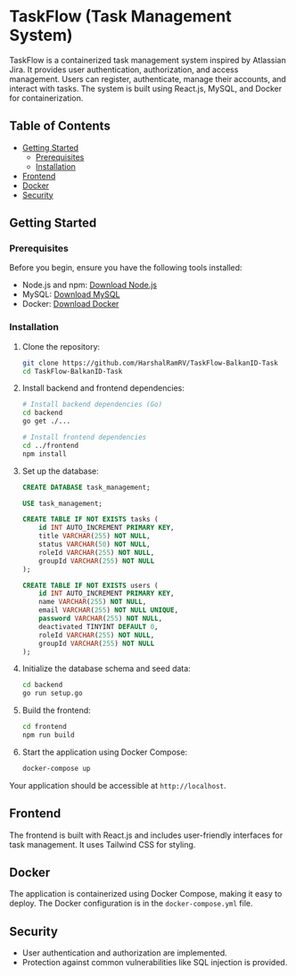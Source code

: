 # TaskFlow (Task Management System)

TaskFlow is a containerized task management system inspired by Atlassian Jira. It provides user authentication, authorization, and access management. Users can register, authenticate, manage their accounts, and interact with tasks. The system is built using React.js, MySQL, and Docker for containerization.


## Table of Contents

- [Getting Started](#getting-started)
  - [Prerequisites](#prerequisites)
  - [Installation](#installation)
- [Frontend](#frontend)
- [Docker](#docker)
- [Security](#security)

## Getting Started

### Prerequisites

Before you begin, ensure you have the following tools installed:

- Node.js and npm: [Download Node.js](https://nodejs.org/)
- MySQL: [Download MySQL](https://dev.mysql.com/downloads/)
- Docker: [Download Docker](https://www.docker.com/get-started)

### Installation

1. Clone the repository:

   ```bash
   git clone https://github.com/HarshalRamRV/TaskFlow-BalkanID-Task
   cd TaskFlow-BalkanID-Task
   ```

2. Install backend and frontend dependencies:

   ```bash
   # Install backend dependencies (Go)
   cd backend
   go get ./...

   # Install frontend dependencies
   cd ../frontend
   npm install
   ```


3. Set up the database:

    ```sql
    CREATE DATABASE task_management;

    USE task_management;

    CREATE TABLE IF NOT EXISTS tasks (
        id INT AUTO_INCREMENT PRIMARY KEY,
        title VARCHAR(255) NOT NULL,
        status VARCHAR(50) NOT NULL,
        roleId VARCHAR(255) NOT NULL,
        groupId VARCHAR(255) NOT NULL
    );

    CREATE TABLE IF NOT EXISTS users (
        id INT AUTO_INCREMENT PRIMARY KEY,
        name VARCHAR(255) NOT NULL,
        email VARCHAR(255) NOT NULL UNIQUE,
        password VARCHAR(255) NOT NULL,
        deactivated TINYINT DEFAULT 0,
        roleId VARCHAR(255) NOT NULL,
        groupId VARCHAR(255) NOT NULL
    );
    ```

4. Initialize the database schema and seed data:

   ```bash
   cd backend
   go run setup.go
   ```

5. Build the frontend:

   ```bash
   cd frontend
   npm run build
   ```

6. Start the application using Docker Compose:

   ```bash
   docker-compose up
   ```

Your application should be accessible at `http://localhost`.


## Frontend

The frontend is built with React.js and includes user-friendly interfaces for task management. It uses Tailwind CSS for styling.

## Docker

The application is containerized using Docker Compose, making it easy to deploy. The Docker configuration is in the `docker-compose.yml` file.

## Security

- User authentication and authorization are implemented.
- Protection against common vulnerabilities like SQL injection is provided.

